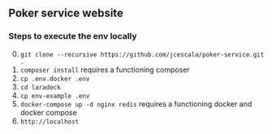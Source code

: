 ## Poker service website

### Steps to execute the env locally
0. `git clone --recursive https://github.com/jcescala/poker-service.git .`
1. `composer install` requires a functioning composer 
2. `cp .env.docker .env`
3. `cd laradock`
4. `cp env-example .env`
5. `docker-compose up -d nginx redis` requires a functioning docker and docker compose
6. `http://localhost` 